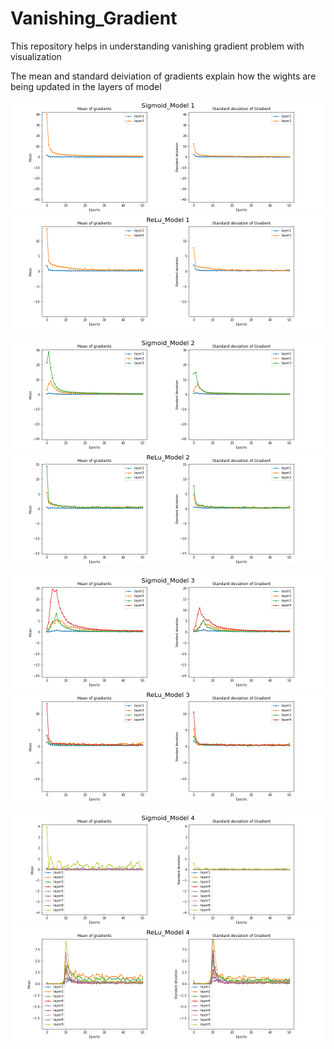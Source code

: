 # Vanishing_Gradient
This repository helps in understanding vanishing gradient problem with visualization

The mean and standard deiviation of gradients explain how the wights are being updated in the layers of model 

![My Image](results/Sigmoid_Model_1.png)
![My Image](results/Relu_Model_1.png)

![My Image](results/Sigmoid_Model_2.png)
![My Image](results/Relu_Model_2.png)

![My Image](results/Sigmoid_Model_3.png)
![My Image](results/Relu_Model_3.png)

![My Image](results/Sigmoid_Model_4.png)
![My Image](results/Relu_Model_4.png)



